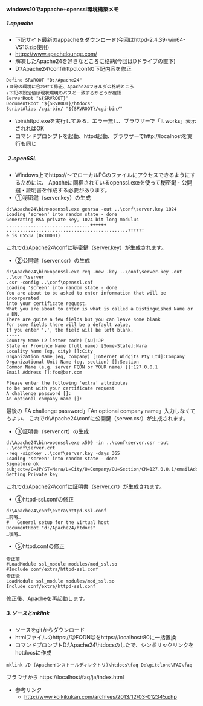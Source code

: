 
#### windows10でappache+openssl環境構築メモ ####


##### 1.appache
- 下記サイト最新のappacheをダウンロード(今回はhttpd-2.4.39-win64-VS16.zip使用)
- https://www.apachelounge.com/
- 解凍したApache24を好きなところに格納(今回はDドライブの直下)
- D:\Apache24\conf\httpd.confの下記内容を修正
```
Define SRVROOT "D:/Apache24"
↑自分の環境に合わせて修正、Apache24フォルダの格納ところ
↓下記の設定値は現状環境のパスと一致するかどうか確認
ServerRoot "${SRVROOT}"
DocumentRoot "${SRVROOT}/htdocs"
ScriptAlias /cgi-bin/ "${SRVROOT}/cgi-bin/"
```
- \bin\httpd.exeを実行してみる、エラー無し、ブラウザーで「It works」表示されればOK
- コマンドプロンプトを起動、httpd起動、ブラウザーでhttp://localhostを実行も同じ

##### ２.openSSL
- Windows上でhttps://～でローカルPCのファイルにアクセスできるようにするためには、
Apacheに同梱されているopenssl.exeを使って秘密鍵・公開鍵・証明書を作成する必要があります。
- ①秘密鍵（server.key）の生成

```
d:\Apache24\bin>openssl.exe genrsa -out ..\conf\server.key 1024
Loading 'screen' into random state - done
Generating RSA private key, 1024 bit long modulus
...............................++++++
.............................................++++++
e is 65537 (0x10001)
```
これでd:\Apache24\confに秘密鍵（server.key）が生成されます。

- ②公開鍵（server.csr）の生成

```
d:\Apache24\bin>openssl.exe req -new -key ..\conf\server.key -out ..\conf\server
.csr -config ..\conf\openssl.cnf
Loading 'screen' into random state - done
You are about to be asked to enter information that will be incorporated
into your certificate request.
What you are about to enter is what is called a Distinguished Name or a DN.
There are quite a few fields but you can leave some blank
For some fields there will be a default value,
If you enter '.', the field will be left blank.
-----
Country Name (2 letter code) [AU]:JP
State or Province Name (full name) [Some-State]:Nara
Locality Name (eg, city) []:City
Organization Name (eg, company) [Internet Widgits Pty Ltd]:Company
Organizational Unit Name (eg, section) []:Section
Common Name (e.g. server FQDN or YOUR name) []:127.0.0.1
Email Address []:foo@bar.com

Please enter the following 'extra' attributes
to be sent with your certificate request
A challenge password []:
An optional company name []:
```
最後の「A challenge password」「An optional company name」入力しなくてもよい、
これでd:\Apache24\confに公開鍵（server.csr）が生成されます。


- ③証明書（server.crt）の生成

```
d:\Apache24\bin>openssl.exe x509 -in ..\conf\server.csr -out ..\conf\server.crt
-req -signkey ..\conf\server.key -days 365
Loading 'screen' into random state - done
Signature ok
subject=/C=JP/ST=Nara/L=City/O=Company/OU=Section/CN=127.0.0.1/emailAddress=cpitest.0002@gmail.com
Getting Private key
```
これでd:\Apache24\confに証明書（server.crt）が生成されます。


- ④httpd-ssl.confの修正

```
d:\Apache24\conf\extra\httpd-ssl.conf
…前略…
#   General setup for the virtual host
DocumentRoot "d:/Apache24/htdocs"
…後略…
```

- ⑤httpd.confの修正

```
修正前
#LoadModule ssl_module modules/mod_ssl.so
#Include conf/extra/httpd-ssl.conf
修正後
LoadModule ssl_module modules/mod_ssl.so
Include conf/extra/httpd-ssl.conf
```
修正後、Apacheを再起動します。


##### 3.ソースとmklink
- ソースをgitからダウンロード
- htmlファイルのhttps://@FQDN@をhttps://localhost:80に一括置換
- コマンドプロンプトD:\Apache24\htdocsのしたで、シンボリックリンクをhotdocsに作成
```
mklink /D (Apacheインストールディレクトリ)\htdocs\faq D:\gitclone\FAQ\faq
```
ブラウザから https://localhost/faq/ja/index.html 



- 参考リンク
  - http://www.koikikukan.com/archives/2013/12/03-012345.php
